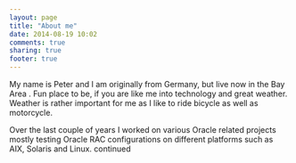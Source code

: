 ```yaml
---
layout: page
title: "About me"
date: 2014-08-19 10:02
comments: true
sharing: true
footer: true
---
```


My name is Peter and I am originally from Germany, but live now in the Bay Area . Fun place to be, if you are like me into technology and great weather. Weather is rather important for me as I like to ride bicycle as well as motorcycle.

Over the last couple of years I worked on various Oracle related projects mostly testing Oracle RAC configurations on different platforms such as AIX, Solaris and Linux. continued
